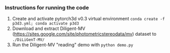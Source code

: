 



### Instructions for running the code
 
 1. Create and activate pytorch3d v0.3 virtual environment `conda create -f p3d3.yml; conda activate p3d3`
 2. Download and extract Diligent-MV (https://sites.google.com/site/photometricstereodata/mv) dataset to `./DiLiGenT-MV/`
 2. Run the Diligent-MV "reading" demo with `python demo.py`

